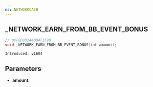 ```yaml
---
ns: NETWORKCASH
---
```

## _NETWORK_EARN_FROM_BB_EVENT_BONUS

```c
// 0xFDD8D2440DAF1590
void _NETWORK_EARN_FROM_BB_EVENT_BONUS(int amount);
```

```
Introduced: v1604
```

## Parameters
* **amount**:

